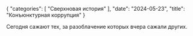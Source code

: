 {
   "categories": [
      "Сверхновая история"
   ],
   "date": "2024-05-23",
   "title": "Конъюнктурная коррупция"
}

Сегодня сажают тех, за разоблачение которых вчера сажали других.
